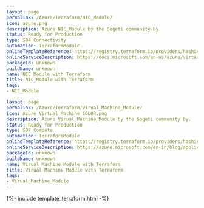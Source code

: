 ```yaml
---
layout: page
permalink: /Azure/Terraform/NIC_Module/
icon: azure.png 
description: Azure NIC_Module by the Sogeti community by.
status: Ready for Production
type: S04 Connectivity
automation: TerraformModule
onlineTemplateReference: https://registry.terraform.io/providers/hashicorp/azurerm/latest/docs/resources/network_interface
onlineServiceDescription: https://docs.microsoft.com/en-us/azure/virtual-network/virtual-network-network-interface
packageId: unknown
buildName: unknown
name: NIC_Module with Terraform
title: NIC_Module with Terraform
tags:
- NIC_Module

layout: page
permalink: /Azure/Terraform/Virual_Machine_Module/
icon: Azure Virtual Machine_COLOR.png
description: Azure Virual_Machine_Module by the Sogeti community by.
status: Ready for Production
type: S07 Compute
automation: TerraformModule
onlineTemplateReference: https://registry.terraform.io/providers/hashicorp/azurerm/latest/docs/resources/express_route_gateway
onlineServiceDescription: https://azure.microsoft.com/en-in/blog/applicationsecuritygroups/
packageId: unknown
buildName: unknown
name: Virual Machine Module with Terraform
title: Virual Machine Module with Terraform
tags:
- Virual_Machine_Module
---
```






{%- include template_terraform.html -%}